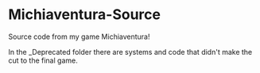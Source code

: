 # Michiaventura-Source
Source code from my game Michiaventura!

In the _Deprecated folder there are systems and code that didn't make the cut to the final game.
